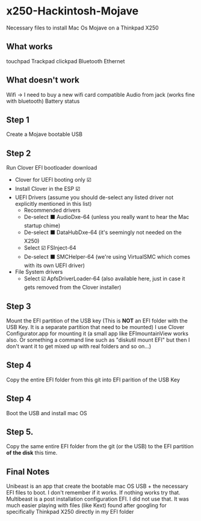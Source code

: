 # x250-Hackintosh-Mojave
Necessary files to install Mac Os Mojave on a Thinkpad X250

## What works
touchpad
Trackpad
clickpad
Bluetooth
Ethernet


## What doesn't work
Wifi -> I need to buy a new wifi card compatible
Audio from jack (works fine with bluetooth)
Battery status

## Step 1
Create a Mojave bootable USB

## Step 2
Run Clover EFI bootloader download 
* Clover for UEFI booting only ☑️
* Install Clover in the ESP ☑️
* UEFI Drivers (assume you should de-select any listed driver not explicitly mentioned in this list)
  * Recommended drivers
  * De-select ⬛️ AudioDxe-64 (unless you really want to hear the Mac startup chime)
  * De-select ⬛️ DataHubDxe-64 (it's seemingly not needed on the X250)
  * Select ☑️ FSInject-64
  * De-select ⬛️ SMCHelper-64 (we're using VirtualSMC which comes with its own UEFI driver)
* File System drivers
  * Select ☑️ ApfsDriverLoader-64 (also available here, just in case it gets removed from the Clover installer)


## Step 3
Mount the EFI partition of the USB key (This is __NOT__ an EFI folder with the USB Key. It is a separate partition that need to be mounted)
I use Clover Configurator.app for mounting it (a small app like EFImountainView works also. Or something a command line such as "diskutil mount EFI" but then I don't want it to get mixed up with real folders and so on...)

## Step 4
Copy the entire EFI folder from this git into EFI parition of the USB Key

## Step 4
Boot the USB and install mac OS

## Step 5.
Copy the same entire EFI folder from the git (or the USB) to the EFI partition __of the disk__ this time.

## Final Notes
Unibeast is an app that create the bootable mac OS USB + the necessary EFI files to boot. I don't remember if it works. If nothing works try that.
Multibeast is a post installation configuration EFI. I did not use that. It was much easier playing with files (like Kext) found after googling for specifically Thinkpad X250 directly in my EFI folder
